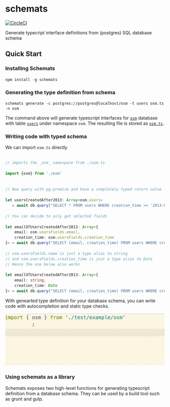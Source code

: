 # schemats

[![CircleCI](https://circleci.com/gh/getmelisted/schemats.svg?style=svg&circle-token=c020f3898c14eecdf676223cdf766a4f28f2e290)](https://circleci.com/gh/getmelisted/schemats)

Generate typecript interface definitions from (postgres) SQL database schema

## Quick Start

### Installing Schemats

```
npm install -g schemats
```

### Generating the type definition from schema

```
schemats generate -c postgres://postgres@localhost/osm -t users osm.ts -n osm
```


The command above will generate typescript interfaces for [`osm`](test/osm_schema.sql) database 
with table [`users`](test/osm_schema.sql#L18) under namespace `osm`. The resulting file is stored as [`osm.ts`](test/example/osm.ts).


### Writing code with typed schema

We can import `osm.ts` directly

```typescript

// imports the _osm_ namespace from ./osm.ts

import {osm} from './osm'


// Now query with pg-promise and have a completely typed return value
  
let usersCreatedAfter2013: Array<osm.users>
   = await db.query("SELECT * FROM users WHERE creation_time >= '2013-01-01'");

// You can decide to only get selected fields

let emailOfUsersCreatedAfter2013: Array<{
    email: osm.usersFields.email,
    creation_time: osm.usersFields.creation_time
}> = await db.query("SELECT (email, creation_time) FROM users WHERE creation_time >= '2013-01-01'");

// osm.usersFields.name is just a type alias to string
// and osm.usersFields.creation_time is just a type alias to Date
// Hence the one below also works

let emailOfUsersCreatedAfter2013: Array<{
    email: string,
    creation_time: Date
}> = await db.query("SELECT (email, creation_time) FROM users WHERE creation_time >= '2013-01-01'");
```

With genearted type definition for your database schema, you can write code with autocompletion and static type checks.

![demo](demo.gif)


### Using schemats as a library

Schemats exposes two high-level functions for generating typescript definition from a database schema. They can be used by a build tool such as grunt and gulp.